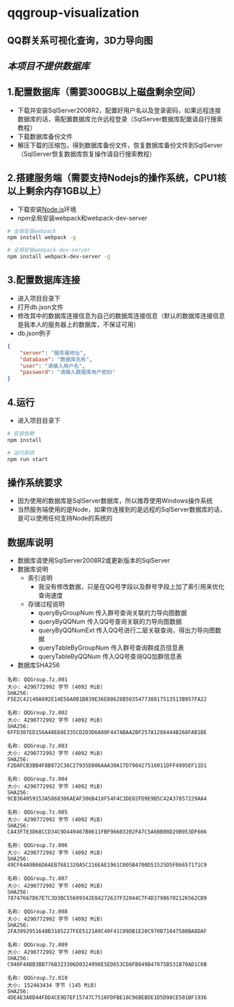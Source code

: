 # qqgroup-visualization

## QQ群关系可视化查询，3D力导向图

## *本项目不提供数据库*

## 1.配置数据库（需要300GB以上磁盘剩余空间）
+ 下载并安装SqlServer2008R2，配置好用户名以及登录密码，如果远程连接数据库的话，需配置数据库允许远程登录（SqlServer数据库配置请自行搜索教程）
+ 下载数据库备份文件
+ 解压下载的压缩包，得到数据库备份文件，恢复数据库备份文件到SqlServer（SqlServer恢复数据库恢复操作请自行搜索教程）

## 2.搭建服务端（需要支持Nodejs的操作系统，CPU1核以上剩余内存1GB以上）
+ 下载安装[Node.js](https://nodejs.org/en/)环境
+ npm全局安装webpack和webpack-dev-server
``` bash
# 全局安装webpack
npm install webpack -g

# 全局安装webpack-dev-server
npm install webpack-dev-server -g
```
## 3.配置数据库连接
+ 进入项目目录下
+ 打开db.json文件
+ 修改其中的数据库连接信息为自己的数据库连接信息（默认的数据库连接信息是我本人的服务器上的数据库，不保证可用）
+ db.json例子
``` json
{
    "server": "服务器地址",
    "database": "数据库名称",
    "user": "请输入用户名",
    "password": "请输入数据库用户密码"
}
```

## 4.运行
+ 进入项目目录下
``` bash
# 安装依赖
npm install

# 运行系统
npm run start
```

## 操作系统要求
+ 因为使用的数据库是SqlServer数据库，所以推荐使用Windows操作系统
+ 当然服务端使用的是Node，如果你连接到的是远程的SqlServer数据库的话，是可以使用任何支持Node的系统的

## 数据库说明
+ 数据库请使用SqlServer2008R2或更新版本的SqlServer
+ 数据库说明
    + 索引说明
        + 我没有修改数据，只是在QQ号字段以及群号字段上加了索引用来优化查询速度
    + 存储过程说明
        + queryByGroupNum 传入群号查询关联的力导向图数据
        + queryByQQNum 传入QQ号查询关联的力导向图数据
        + queryByQQNumExt 传入QQ号进行二层关联查询，得出力导向图数据
        + queryTableByGroupNum 传入群号查询群成员信息表
        + queryTableByQQNum 传入QQ号查询QQ加群信息表
+ 数据库SHA256
``` 数据库文件SHA256
名称: QQGroup.7z.001
大小: 4290772992 字节 (4092 MiB)
SHA256: F5E2C42140A892E14E56A0B1B839E36E80626B503547738817513513B957FA22

名称: QQGroup.7z.002
大小: 4290772992 字节 (4092 MiB)
SHA256: 6FFD307ED156A48E68E335CD2D3D6A80F447ABAA2BF257A1286444B268FAB1BE

名称: QQGroup.7z.003
大小: 4290772992 字节 (4092 MiB)
SHA256: F2DAFCB3BB4F8B872C36C27935D806AAA30A17D790427516011DFF4995EF11D1

名称: QQGroup.7z.004
大小: 4290772992 字节 (4092 MiB)
SHA256: 9CB364059153A5868306AEAF306B418F54F4C3DE02FD9E9B5C42A37857229AA4

名称: QQGroup.7z.005
大小: 4290772992 字节 (4092 MiB)
SHA256: CA43F7E3D68CCD34C9D449467B0611FBF96603202FA7C5A6BB00D29B953DF606

名称: QQGroup.7z.006
大小: 4290772992 字节 (4092 MiB)
SHA256: 49CF64A9B66D6AEB7681320A5C216EAE1961C005B4700D51525D5F06657171C9

名称: QQGroup.7z.007
大小: 4290772992 字节 (4092 MiB)
SHA256: 78747667D67E7C3D3BC55609342E84272637F32844C7F4D37986702126562CB9

名称: QQGroup.7z.008
大小: 4290772992 字节 (4092 MiB)
SHA256: 2FA3992951648B3185227FEE5121A9C40F41C09DB1E20C970B71047580BA8DAF

名称: QQGroup.7z.009
大小: 4290772992 字节 (4092 MiB)
SHA256: C940F4ABB3BB776B323306D0324998E5ED653CD8FB049B47075B531B70AD1C6B

名称: QQGroup.7z.010
大小: 152463434 字节 (145 MiB)
SHA256: 4DE4E3A0D44FDD4CE9D7EF15747C7516FDFBE10C96BEBDE1D5D98CE501BF1936
```

